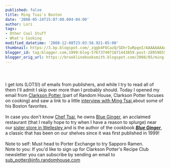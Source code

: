 ```yaml
---
published: false
title: Ming Tsai's Boston
date: '2008-05-24T15:07:00.004-04:00'
author: Lori
tags:
- Other Cool Stuff
- What's Cooking
modified_datetime: '2008-12-08T23:03:56.921-05:00'
thumbnail: https://3.bp.blogspot.com/_zqgb4FOCazQ/SDhrIwRpgeI/AAAAAAAAAGo/l1av4XMVszw/s72-c/blue+gigner.gif
blogger_id: tag:blogger.com,1999:blog-5767374071871443859.post-2895985585093466673
blogger_orig_url: https://brooklinebooksmith.blogspot.com/2008/05/ming-tsais-boston.html
---
```


<a href="https://3.bp.blogspot.com/_zqgb4FOCazQ/SDhrIwRpgeI/AAAAAAAAAGo/l1av4XMVszw/s1600-h/blue+gigner.gif"><img id="BLOGGER_PHOTO_ID_5204027167568658914" style="DISPLAY: block; MARGIN: 0px auto 10px; CURSOR: hand; TEXT-ALIGN: center" alt="" src="https://3.bp.blogspot.com/_zqgb4FOCazQ/SDhrIwRpgeI/AAAAAAAAAGo/l1av4XMVszw/s320/blue+gigner.gif" border="0" /></a><br /><div>I get lots (LOTS!) of emails from publishers, and while I try to read all of them I'll admit I skip over more than I probably should. Today I opened my email from <a href="https://www.randomhouse.com/crown/clarksonpotter.html">Clarkson Potter </a>(part of Random House, Clarkson Potter focuses on cooking) and saw a link to a little <a href="https://www.fodors.com/news/story_2952.html">interview with Ming Tsai </a>about some of his Boston favorites. </div><br /><div>In case you don't know <a href="https://www.ming.com/">Chef Tsai</a>, he owns <a href="https://www.ming.com/blueginger/">Blue Ginger</a>, an acclaimed restaurant (that I really hope to try when I have a reason to splurge) near our <a href="https://www.wellesleybooksmith.com/">sister store in Wellesley </a>and is the author of the cookbook <strong><em><a href="https://brookline.booksense.com/NASApp/store/Product?s=showproduct&amp;isbn=9780609605301">Blue Ginger</a></em></strong>, a classic that has been on our shelves since it was first published in 1999!</div><br /><div>Note to self: Must head to Porter Exchange to try Sapporo Ramen. </div><div>Note to you: If you'd like to sign up for Clarkson Potter's Recipe Club newsletter you can subscribe by sending an email to <a href="mailto:sub_potter@info.randomhouse.com">sub_potter@info.randomhouse.com</a></div><br /><div></div>